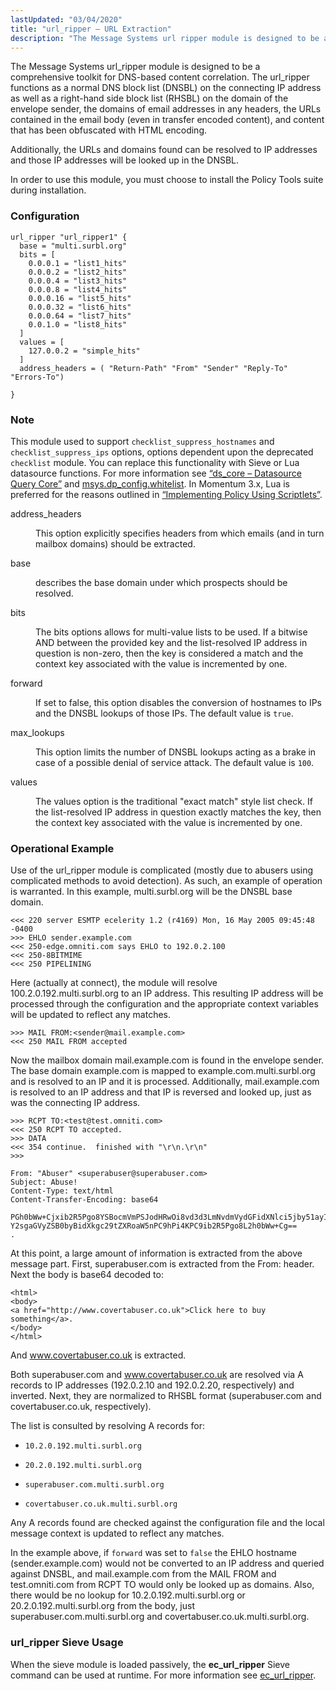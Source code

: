 ```yaml
---
lastUpdated: "03/04/2020"
title: "url_ripper – URL Extraction"
description: "The Message Systems url ripper module is designed to be a comprehensive toolkit for DNS based content correlation The url ripper functions as a normal DNS block list DNSBL on the connecting IP address as well as a right hand side block list RHSBL on the domain of the envelope..."
---
```


<a name="idp21623632"></a> 

The Message Systems url_ripper module is designed to be a comprehensive toolkit for DNS-based content correlation. The url_ripper functions as a normal DNS block list (DNSBL) on the connecting IP address as well as a right-hand side block list (RHSBL) on the domain of the envelope sender, the domains of email addresses in any headers, the URLs contained in the email body (even in transfer encoded content), and content that has been obfuscated with HTML encoding.

Additionally, the URLs and domains found can be resolved to IP addresses and those IP addresses will be looked up in the DNSBL.

In order to use this module, you must choose to install the Policy Tools suite during installation.

### <a name="idp21627216"></a> Configuration

<a name="example.url_ripper.3"></a> 


```
url_ripper "url_ripper1" {
  base = "multi.surbl.org"
  bits = [
    0.0.0.1 = "list1_hits"
    0.0.0.2 = "list2_hits"
    0.0.0.4 = "list3_hits"
    0.0.0.8 = "list4_hits"
    0.0.0.16 = "list5_hits"
    0.0.0.32 = "list6_hits"
    0.0.0.64 = "list7_hits"
    0.0.1.0 = "list8_hits"
  ]
  values = [
    127.0.0.2 = "simple_hits"
  ]
  address_headers = ( "Return-Path" "From" "Sender" "Reply-To" "Errors-To")

}
```

### Note

This module used to support `checklist_suppress_hostnames` and `checklist_suppress_ips` options, options dependent upon the deprecated `checklist` module. You can replace this functionality with Sieve or Lua datasource functions. For more information see [“ds_core – Datasource Query Core”](/momentum/3/3-reference/3-reference-modules-ds-core) and [msys.dp_config.whitelist](/momentum/3/3-policy/policy-default-configuration#policy.default.configuration.msys.dp_config.whitelist). In Momentum 3.x, Lua is preferred for the reasons outlined in [“Implementing Policy Using Scriptlets”](/momentum/3/3-reference/3-reference-implementing-policy-scriptlets).

<dl class="variablelist">

<dt>address_headers</dt>

<dd>

This option explicitly specifies headers from which emails (and in turn mailbox domains) should be extracted.

</dd>

<dt>base</dt>

<dd>

describes the base domain under which prospects should be resolved.

</dd>

<dt>bits</dt>

<dd>

The bits options allows for multi-value lists to be used. If a bitwise AND between the provided key and the list-resolved IP address in question is non-zero, then the key is considered a match and the context key associated with the value is incremented by one.

</dd>

<dt>forward</dt>

<dd>

If set to false, this option disables the conversion of hostnames to IPs and the DNSBL lookups of those IPs. The default value is `true`.

</dd>

<dt>max_lookups</dt>

<dd>

This option limits the number of DNSBL lookups acting as a brake in case of a possible denial of service attack. The default value is `100`.

</dd>

<dt>values</dt>

<dd>

The values option is the traditional "exact match" style list check. If the list-resolved IP address in question exactly matches the key, then the context key associated with the value is incremented by one.

</dd>

</dl>

### <a name="idp21648240"></a> Operational Example

Use of the url_ripper module is complicated (mostly due to abusers using complicated methods to avoid detection). As such, an example of operation is warranted. In this example, multi.surbl.org will be the DNSBL base domain.

```
<<< 220 server ESMTP ecelerity 1.2 (r4169) Mon, 16 May 2005 09:45:48 -0400
>>> EHLO sender.example.com
<<< 250-edge.omniti.com says EHLO to 192.0.2.100
<<< 250-8BITMIME
<<< 250 PIPELINING
```

Here (actually at connect), the module will resolve 100.2.0.192.multi.surbl.org to an IP address. This resulting IP address will be processed through the configuration and the appropriate context variables will be updated to reflect any matches.

```
>>> MAIL FROM:<sender@mail.example.com>
<<< 250 MAIL FROM accepted
```

Now the mailbox domain mail.example.com is found in the envelope sender. The base domain example.com is mapped to example.com.multi.surbl.org and is resolved to an IP and it is processed. Additionally, mail.example.com is resolved to an IP address and that IP is reversed and looked up, just as was the connecting IP address.

```
>>> RCPT TO:<test@test.omniti.com>
<<< 250 RCPT TO accepted.
>>> DATA
<<< 354 continue.  finished with "\r\n.\r\n"
>>>

From: "Abuser" <superabuser@superabuser.com>
Subject: Abuse!
Content-Type: text/html
Content-Transfer-Encoding: base64

PGh0bWw+Cjxib2R5Pgo8YSBocmVmPSJodHRwOi8vd3d3LmNvdmVydGFidXNlci5jby51ayI+Q2xp
Y2sgaGVyZSB0byBidXkgc29tZXRoaW5nPC9hPi4KPC9ib2R5Pgo8L2h0bWw+Cg==
.
```

At this point, a large amount of information is extracted from the above message part. First, superabuser.com is extracted from the From: header. Next the body is base64 decoded to:

```
<html>
<body>
<a href="http://www.covertabuser.co.uk">Click here to buy something</a>.
</body>
</html>
```

And www.covertabuser.co.uk is extracted.

Both superabuser.com and www.covertabuser.co.uk are resolved via A records to IP addresses (192.0.2.10 and 192.0.2.20, respectively) and inverted. Next, they are normalized to RHSBL format (superabuser.com and covertabuser.co.uk, respectively).

The list is consulted by resolving A records for:

*   `10.2.0.192.multi.surbl.org`

*   `20.2.0.192.multi.surbl.org`

*   `superabuser.com.multi.surbl.org`

*   `covertabuser.co.uk.multi.surbl.org`

Any A records found are checked against the configuration file and the local message context is updated to reflect any matches.

In the example above, if `forward` was set to `false` the EHLO hostname (sender.example.com) would not be converted to an IP address and queried against DNSBL, and mail.example.com from the MAIL FROM and test.omniti.com from RCPT TO would only be looked up as domains. Also, there would be no lookup for 10.2.0.192.multi.surbl.org or 20.2.0.192.multi.surbl.org from the body, just superabuser.com.multi.surbl.org and covertabuser.co.uk.multi.surbl.org.

### <a name="modules.url_ripper.sieve.usage"></a> url_ripper Sieve Usage

When the sieve module is loaded passively, the **ec_url_ripper** Sieve command can be used at runtime. For more information see [ec_url_ripper](/momentum/3/3-reference/sieve-ref-ec-url-ripper).